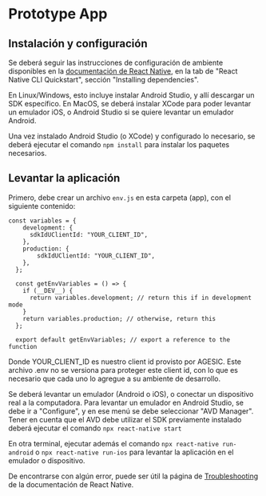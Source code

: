 # Prototype App

## Instalación y configuración

Se deberá seguir las instrucciones de configuración de ambiente disponibles en la [documentación de React Native](https://reactnative.dev/docs/environment-setup), en la tab de "React Native CLI Quickstart", sección "Installing dependencies". 

En Linux/Windows, esto incluye instalar Android Studio, y allí descargar un SDK específico. En MacOS, se deberá instalar XCode para poder levantar un emulador iOS, o Android Studio si se quiere levantar un emulador Android.

Una vez instalado Android Studio (o XCode) y configurado lo necesario, se deberá ejecutar el comando
`npm install`
para instalar los paquetes necesarios. 


## Levantar la aplicación

Primero, debe crear un archivo `env.js` en esta carpeta (app), con el siguiente contenido:

```
const variables = {
    development: {
      sdkIdUClientId: "YOUR_CLIENT_ID",
    },
    production: {
        sdkIdUClientId: "YOUR_CLIENT_ID",
    },
  };
  
  const getEnvVariables = () => {
    if (__DEV__) {
      return variables.development; // return this if in development mode
    }
    return variables.production; // otherwise, return this
  };
  
  export default getEnvVariables; // export a reference to the function
```

Donde YOUR_CLIENT_ID es nuestro client id provisto por AGESIC. Este archivo .env no se versiona para proteger este client id, con lo que es necesario que cada uno lo agregue a su ambiente de desarrollo.

Se deberá levantar un emulador (Android o iOS), o conectar un dispositivo real a la computadora. Para levantar un emulador en Android Studio, se debe ir a "Configure", y en ese menú se debe seleccionar "AVD Manager". Tener en cuenta que el AVD debe utilizar el SDK previamente instalado deberá ejecutar el comando
`npx react-native start`

En otra terminal, ejecutar además el comando
`npx react-native run-android` o `npx react-native run-ios`
para levantar la aplicación en el emulador o dispositivo. 

De encontrarse con algún error, puede ser útil la página de [Troubleshooting](https://reactnative.dev/docs/troubleshooting#content) de la documentación de React Native.
